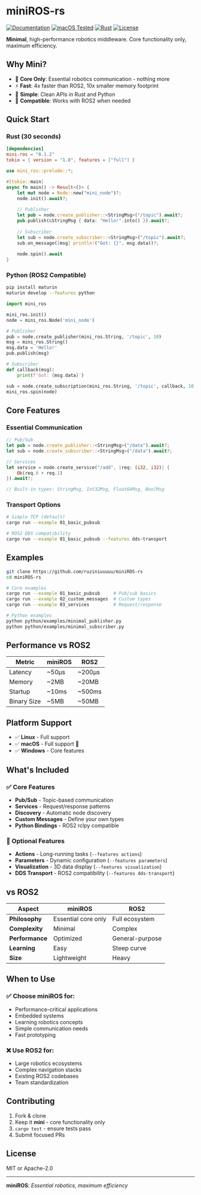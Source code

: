 # miniROS-rs

[![Documentation](https://img.shields.io/badge/docs-GitHub%20Pages-blue)](https://ruziniuuuuu.github.io/miniROS-rs/)
[![macOS Tested](https://img.shields.io/badge/macOS-tested-brightgreen?logo=apple)](https://github.com/ruziniuuuuu/miniROS-rs)
[![Rust](https://img.shields.io/badge/rust-1.70+-orange?logo=rust)](https://www.rust-lang.org)
[![License](https://img.shields.io/badge/license-MIT%2FApache--2.0-blue)](LICENSE-MIT)

**Minimal**, high-performance robotics middleware. Core functionality only, maximum efficiency.

## Why Mini?

- 🎯 **Core Only**: Essential robotics communication - nothing more
- ⚡ **Fast**: 4x faster than ROS2, 10x smaller memory footprint
- 🐍 **Simple**: Clean APIs in Rust and Python
- 🔗 **Compatible**: Works with ROS2 when needed

## Quick Start

### Rust (30 seconds)

```toml
[dependencies]
mini-ros = "0.1.2"
tokio = { version = "1.0", features = ["full"] }
```

```rust
use mini_ros::prelude::*;

#[tokio::main]
async fn main() -> Result<()> {
    let mut node = Node::new("mini_node")?;
    node.init().await?;
    
    // Publisher
    let pub = node.create_publisher::<StringMsg>("/topic").await?;
    pub.publish(&StringMsg { data: "Hello!".into() }).await?;
    
    // Subscriber  
    let sub = node.create_subscriber::<StringMsg>("/topic").await?;
    sub.on_message(|msg| println!("Got: {}", msg.data))?;
    
    node.spin().await
}
```

### Python (ROS2 Compatible)

```bash
pip install maturin
maturin develop --features python
```

```python
import mini_ros

mini_ros.init()
node = mini_ros.Node('mini_node')

# Publisher
pub = node.create_publisher(mini_ros.String, '/topic', 10)
msg = mini_ros.String()
msg.data = 'Hello!'
pub.publish(msg)

# Subscriber
def callback(msg):
    print(f'Got: {msg.data}')

sub = node.create_subscription(mini_ros.String, '/topic', callback, 10)
mini_ros.spin(node)
```

## Core Features

### Essential Communication
```rust
// Pub/Sub
let pub = node.create_publisher::<StringMsg>("/data").await?;
let sub = node.create_subscriber::<StringMsg>("/data").await?;

// Services
let service = node.create_service("/add", |req: (i32, i32)| {
    Ok(req.0 + req.1)
}).await?;

// Built-in types: StringMsg, Int32Msg, Float64Msg, BoolMsg
```

### Transport Options
```bash
# Simple TCP (default)
cargo run --example 01_basic_pubsub

# ROS2 DDS compatibility  
cargo run --example 01_basic_pubsub --features dds-transport
```

## Examples

```bash
git clone https://github.com/ruziniuuuuu/miniROS-rs
cd miniROS-rs

# Core examples
cargo run --example 01_basic_pubsub     # Pub/sub basics
cargo run --example 02_custom_messages  # Custom types
cargo run --example 03_services         # Request/response

# Python examples
python python/examples/minimal_publisher.py
python python/examples/minimal_subscriber.py
```

## Performance vs ROS2

| Metric | miniROS | ROS2 |
|--------|---------|------|
| Latency | ~50μs | ~200μs |
| Memory | ~2MB | ~20MB |
| Startup | ~10ms | ~500ms |
| Binary Size | ~5MB | ~50MB |

## Platform Support

- ✅ **Linux** - Full support
- ✅ **macOS** - Full support 🍎  
- ✅ **Windows** - Core features

## What's Included

### ✅ Core Features
- **Pub/Sub** - Topic-based communication
- **Services** - Request/response patterns
- **Discovery** - Automatic node discovery
- **Custom Messages** - Define your own types
- **Python Bindings** - ROS2 rclpy compatible

### 🚧 Optional Features
- **Actions** - Long-running tasks (`--features actions`)
- **Parameters** - Dynamic configuration (`--features parameters`) 
- **Visualization** - 3D data display (`--features visualization`)
- **DDS Transport** - ROS2 compatibility (`--features dds-transport`)

## vs ROS2

| Aspect | miniROS | ROS2 |
|--------|---------|------|
| **Philosophy** | Essential core only | Full ecosystem |
| **Complexity** | Minimal | Complex |
| **Performance** | Optimized | General-purpose |
| **Learning** | Easy | Steep curve |
| **Size** | Lightweight | Heavy |

## When to Use

### ✅ Choose miniROS for:
- Performance-critical applications
- Embedded systems
- Learning robotics concepts
- Simple communication needs
- Fast prototyping

### ❌ Use ROS2 for:
- Large robotics ecosystems
- Complex navigation stacks
- Existing ROS2 codebases
- Team standardization

## Contributing

1. Fork & clone
2. Keep it **mini** - core functionality only
3. `cargo test` - ensure tests pass
4. Submit focused PRs

## License

MIT or Apache-2.0

---

**miniROS**: *Essential robotics, maximum efficiency*
